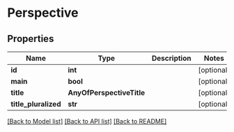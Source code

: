 # Perspective

## Properties
Name | Type | Description | Notes
------------ | ------------- | ------------- | -------------
**id** | **int** |  | [optional] 
**main** | **bool** |  | [optional] 
**title** | **AnyOfPerspectiveTitle** |  | [optional] 
**title_pluralized** | **str** |  | [optional] 

[[Back to Model list]](../README.md#documentation-for-models) [[Back to API list]](../README.md#documentation-for-api-endpoints) [[Back to README]](../README.md)


